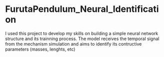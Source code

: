 # FurutaPendulum_Neural_Identification
I used this project to develop my skills on building a simple neural network structure and its trainning process. The model receives the temporal signal from the mechanism simulation and aims to identify its contructive parameters (masses, lenghts, etc)
